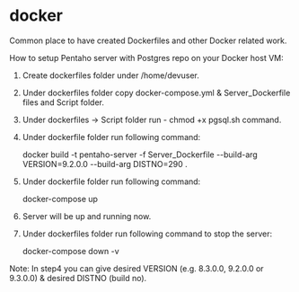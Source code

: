 # docker
Common place to have created Dockerfiles and other Docker related work.

How to setup Pentaho server with Postgres repo on your Docker host VM:
1. Create dockerfiles folder under /home/devuser.
2. Under dockerfiles folder copy docker-compose.yml & Server_Dockerfile files and Script folder.
3. Under dockerfiles -> Script folder run - chmod +x pgsql.sh command.
4. Under dockerfile folder run following command:

   docker build -t pentaho-server -f Server_Dockerfile --build-arg VERSION=9.2.0.0 --build-arg DISTNO=290 .
5. Under dockerfile folder run following command:

   docker-compose up
6. Server will be up and running now.
7. Under dockerfiles folder run following command to stop the server:

   docker-compose down -v

Note: In step4 you can give desired VERSION (e.g. 8.3.0.0, 9.2.0.0 or 9.3.0.0) & desired DISTNO (build no). 
